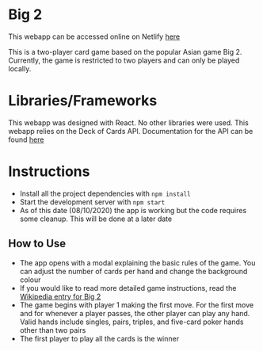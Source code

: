 # Big 2

This webapp can be accessed online on Netlify [here](https://big2.netlify.app/)

This is a two-player card game based on the popular Asian game Big 2. Currently, the game is restricted to two players and can only be played locally. 

# Libraries/Frameworks

This webapp was designed with React. No other libraries were used.
This webapp relies on the Deck of Cards API.  Documentation for the API can be found [here](https://deckofcardsapi.com/)

# Instructions

* Install all the project dependencies with `npm install`
* Start the development server with `npm start`
* As of this date (08/10/2020) the app is working but the code requires some cleanup. This will be done at a later date

## How to Use
* The app opens with a modal explaining the basic rules of the game. You can adjust the number of cards per hand and change the background colour
* If you would like to read more detailed game instructions, read the [Wikipedia entry for Big 2](https://en.wikipedia.org/wiki/Big_two)
* The game begins with player 1 making the first move. For the first move and for whenever a player passes, the other player can play any hand. Valid hands include singles, pairs, triples, and five-card poker hands other than two pairs
* The first player to play all the cards is the winner